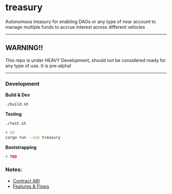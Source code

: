 # treasury
Autonomous treasury for enabling DAOs or any type of near account to manage multiple funds to accrue interest across different vehicles

----

## WARNING!!

This repo is under HEAVY Development, should not be considered ready for any type of use. It is pre-alpha!

----

### Development

**Build & Dev**

```bash
./build.sh
```

**Testing**

```bash
./test.sh

# OR
cargo run --e2e treasury
```

**Bootstrapping**

```bash
# TBD
```

### Notes:

* [Contract ABI](./ABI.md)
* [Features & Flows](./FLOWS.md)